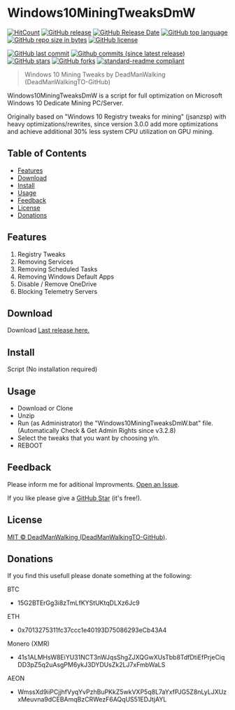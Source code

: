 # Windows10MiningTweaksDmW
[![HitCount](http://hits.dwyl.io/DeadManWalkingTO/Windows10MiningTweaksDmW.svg)](../../)
[![GitHub release](https://img.shields.io/github/release/DeadManWalkingTO/Windows10MiningTweaksDmW/all.svg)](../../releases/latest)
[![GitHub Release Date](https://img.shields.io/github/release-date-pre/DeadManWalkingTO/Windows10MiningTweaksDmW.svg)](../../releases/latest)
[![GitHub top language](https://img.shields.io/github/languages/top/DeadManWalkingTO/Windows10MiningTweaksDmW.svg)](../../)
[![GitHub repo size in bytes](https://img.shields.io/github/repo-size/DeadManWalkingTO/Windows10MiningTweaksDmW.svg)](../../)
[![GitHub license](https://img.shields.io/github/license/DeadManWalkingTO/Windows10MiningTweaksDmW.svg)](./LICENSE)

[![GitHub last commit](https://img.shields.io/github/last-commit/DeadManWalkingTO/Windows10MiningTweaksDmW.svg)](../../)
[![Github commits (since latest release)](https://img.shields.io/github/commits-since/DeadManWalkingTO/Windows10MiningTweaksDmW/latest.svg)](../../)
[![GitHub stars](https://img.shields.io/github/stars/DeadManWalkingTO/Windows10MiningTweaksDmW.svg)](../../stargazers)
[![GitHub forks](https://img.shields.io/github/forks/DeadManWalkingTO/Windows10MiningTweaksDmW.svg)](../../network)
[![standard-readme compliant](https://img.shields.io/badge/readme%20style-standard-brightgreen.svg)](./README.md)
> Windows 10 Mining Tweaks by DeadManWalking (DeadManWalkingTO-GitHub) 

Windows10MiningTweaksDmW is a script for full optimization on Microsoft Windows 10 Dedicate Mining PC/Server. 

Originally based on "Windows 10 Registry tweaks for mining" (jsanzsp) with heavy optimizations/rewrites, since version 3.0.0 add more optimizations and achieve additional 30% less system CPU utilization on GPU mining.

## Table of Contents
- [Features](#features)
- [Download](#download)
- [Install](#install)
- [Usage](#usage)
- [Feedback](#feedback)
- [License](#license)
- [Donations](#donations)

## Features
1. Registry Tweaks
2. Removing Services
3. Removing Scheduled Tasks
4. Removing Windows Default Apps
5. Disable / Remove OneDrive
6. Blocking Telemetry Servers

## Download
Download [Last release here.](../../releases/latest)

## Install
Script (No installation required)

## Usage
* Download or Clone
* Unzip
* Run (as Administrator) the "Windows10MiningTweaksDmW.bat" file. (Automatically Check & Get Admin Rights since v3.2.8)
* Select the tweaks that you want by choosing y/n.
* REBOOT

## Feedback
Please inform me for aditional Improvments. [Open an Issue](../../issues).

If you like please give a [GitHub Star](../../stargazers) (it's free!).

## License

[MIT © DeadManWalking (DeadManWalkingTO-GitHub)](./LICENSE).

## Donations

If you find this usefull please donate something at the following:

BTC
* 15G2BTErGg3i8zTmLfKYStUKtqDLXz6Jc9

ETH
* 0x7013275311fc37ccc1e40193D75086293eCb43A4

Monero (XMR)
* 41s1ALMHsW8EiYU31NCT3nWJqsShgZJXQGwXUsTbb8TdfDtiEfPrjeCiqDD3pZ5q2uAsgPM6ykJ3DYDUsZk2LJ7xFmbWaLS

AEON
* WmssXd9iiPCjjhfVyqYvPzhBuPKkZ5wkVXP5q8L7aYxfPJG5Z8nLyLJXUzxMeuvna9dCEBAmqBzCRWezF6AQqUS51EDJtjAYL
